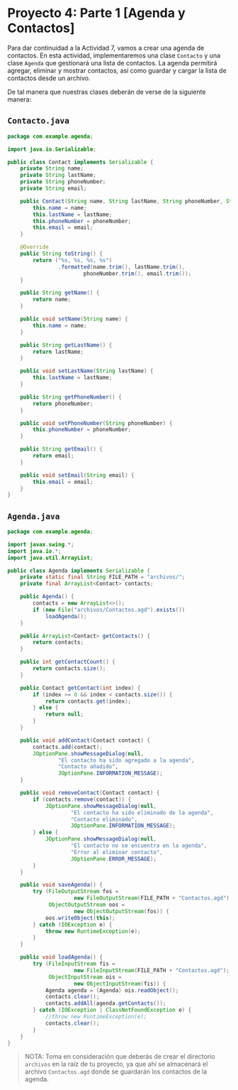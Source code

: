 # Proyecto 4: Parte 1 [Agenda y Contactos]

Para dar continuidad a la Actividad 7, vamos a crear una agenda de contactos. En esta actividad, implementaremos una
clase `Contacto` y una clase `Agenda` que gestionará una lista de contactos. La agenda permitirá agregar, eliminar y
mostrar contactos, así como guardar y cargar la lista de contactos desde un archivo.

De tal manera que nuestras clases deberán de verse de la siguiente manera:

## `Contacto.java`

```java
package com.example.agenda;

import java.io.Serializable;

public class Contact implements Serializable {
    private String name;
    private String lastName;
    private String phoneNumber;
    private String email;

    public Contact(String name, String lastName, String phoneNumber, String email) {
        this.name = name;
        this.lastName = lastName;
        this.phoneNumber = phoneNumber;
        this.email = email;
    }

    @Override
    public String toString() {
        return ("%s, %s, %s, %s")
                .formatted(name.trim(), lastName.trim(),
                        phoneNumber.trim(), email.trim());
    }

    public String getName() {
        return name;
    }

    public void setName(String name) {
        this.name = name;
    }

    public String getLastName() {
        return lastName;
    }

    public void setLastName(String lastName) {
        this.lastName = lastName;
    }

    public String getPhoneNumber() {
        return phoneNumber;
    }

    public void setPhoneNumber(String phoneNumber) {
        this.phoneNumber = phoneNumber;
    }

    public String getEmail() {
        return email;
    }

    public void setEmail(String email) {
        this.email = email;
    }
}
```

## `Agenda.java`

```java
package com.example.agenda;

import javax.swing.*;
import java.io.*;
import java.util.ArrayList;

public class Agenda implements Serializable {
    private static final String FILE_PATH = "archivos/";
    private final ArrayList<Contact> contacts;

    public Agenda() {
        contacts = new ArrayList<>();
        if (new File("archivos/Contactos.agd").exists())
            loadAgenda();
    }

    public ArrayList<Contact> getContacts() {
        return contacts;
    }

    public int getContactCount() {
        return contacts.size();
    }

    public Contact getContact(int index) {
        if (index >= 0 && index < contacts.size()) {
            return contacts.get(index);
        } else {
            return null;
        }
    }

    public void addContact(Contact contact) {
        contacts.add(contact);
        JOptionPane.showMessageDialog(null,
                "El contacto ha sido agregado a la agenda",
                "Contacto añadido",
                JOptionPane.INFORMATION_MESSAGE);
    }

    public void removeContact(Contact contact) {
        if (contacts.remove(contact)) {
            JOptionPane.showMessageDialog(null,
                    "El contacto ha sido eliminado de la agenda",
                    "Contacto eliminado",
                    JOptionPane.INFORMATION_MESSAGE);
        } else {
            JOptionPane.showMessageDialog(null,
                    "El contacto no se encuentra en la agenda",
                    "Error al eliminar contacto",
                    JOptionPane.ERROR_MESSAGE);
        }
    }

    public void saveAgenda() {
        try (FileOutputStream fos =
                     new FileOutputStream(FILE_PATH + "Contactos.agd");
             ObjectOutputStream oos =
                     new ObjectOutputStream(fos)) {
            oos.writeObject(this);
        } catch (IOException e) {
            throw new RuntimeException(e);
        }
    }

    public void loadAgenda() {
        try (FileInputStream fis =
                     new FileInputStream(FILE_PATH + "Contactos.agd");
             ObjectInputStream ois =
                     new ObjectInputStream(fis)) {
            Agenda agenda = (Agenda) ois.readObject();
            contacts.clear();
            contacts.addAll(agenda.getContacts());
        } catch (IOException | ClassNotFoundException e) {
            //throw new RuntimeException(e);
            contacts.clear();
        }
    }
}
```

> NOTA: Toma en consideración que deberás de crear el directorio `archivos` en la raíz de tu proyecto, ya que ahí se
> almacenará el archivo `Contactos.agd` donde se guardarán los contactos de la agenda.